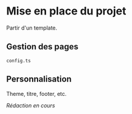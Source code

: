 # Mise en place du projet

Partir d'un template.

## Gestion des pages

`config.ts`

## Personnalisation

Theme, titre, footer, etc.

*Rédaction en cours*